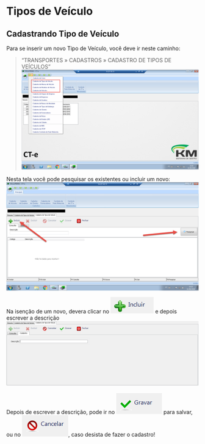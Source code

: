 # Tipos de Veículo

## Cadastrando Tipo de Veículo

Para se inserir um novo Tipo de Veículo, você deve ir neste caminho: 
> “TRANSPORTES » CADASTROS » CADASTRO DE TIPOS DE VEÍCULOS”  
![1](/img/cte/1.png) 

Nesta tela você pode pesquisar os existentes ou incluir um novo: 
![2](/img/cte/2.png) 

Na isenção de um novo, devera clicar no ![4](/img/cte/4.png) e depois escrever a descrição
![3](/img/cte/3.png)

Depois de escrever a descrição, pode ir no ![5](/img/cte/5.png) para salvar, ou no ![6](/img/cte/6.png), caso desista de fazer o cadastro!
